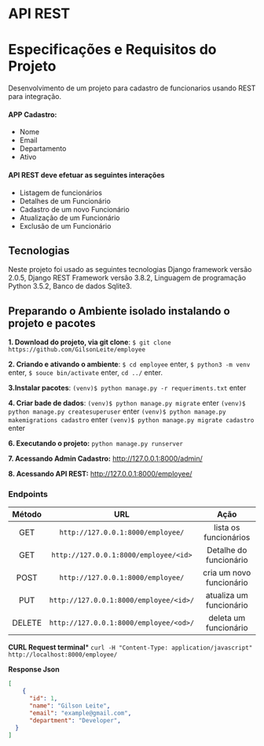 # API REST

# Especificações e Requisitos do Projeto
Desenvolvimento de um projeto para cadastro de funcionarios usando REST para integração.

#### APP Cadastro:
- Nome
- Email
- Departamento
- Ativo

#### API REST deve efetuar as seguintes interações
- Listagem de funcionários
- Detalhes de um Funcionário
- Cadastro de um novo Funcionário
- Atualização de um Funcionário
- Exclusão de um Funcionário

## Tecnologias
Neste projeto foi usado as seguintes tecnologias
Django framework versão 2.0.5,
Django REST Framework versão 3.8.2,
Linguagem de programação Python 3.5.2,
Banco de dados Sqlite3.

## Preparando o Ambiente isolado instalando o projeto e pacotes

**1. Download do projeto, via git clone**:
`$ git clone https://github.com/GilsonLeite/employee`

**2. Criando e ativando o ambiente**:
`$ cd employee` enter,
`$ python3 -m venv` enter,
`$ souce bin/activate` enter,
`cd ../` enter.

**3.Instalar pacotes**:
`(venv)$ python manage.py -r requeriments.txt` enter

**4. Criar bade de dados**:
`(venv)$ python manage.py migrate` enter
`(venv)$ python manage.py createsuperuser` enter
`(venv)$ python manage.py makemigrations cadastro` enter
`(venv)$ python manage.py migrate cadastro` enter

**6. Executando o projeto:**
`python manage.py runserver`

**7. Acessando Admin Cadastro:**
http://127.0.0.1:8000/admin/

**8. Acessando API REST:**
http://127.0.0.1:8000/employee/

### Endpoints
**Método**|**URL**|**Ação**
:--:|:--:|:--:
GET|`http://127.0.0.1:8000/employee/`|lista os funcionários
GET|`http://127.0.0.1:8000/employee/<id>`|Detalhe do funcionário
POST|`http://127.0.0.1:8000/employee/`|cria um novo funcionário
PUT|`http://127.0.0.1:8000/employee/<id>/`|atualiza um funcionário
DELETE|`http://127.0.0.1:8000/employee/<od>/`|deleta um funcionário

**CURL Request terminal***
`curl -H "Content-Type: application/javascript" http://localhost:8000/employee/`

**Response Json**
```json
[
    {
      "id": 1,
      "name": "Gilson Leite",
      "email": "example@gmail.com",
      "department": "Developer",      
  }
]
```
